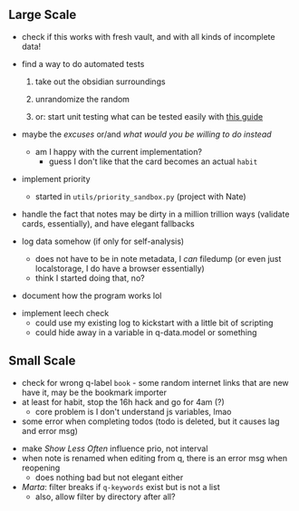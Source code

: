 ## Large Scale

* check if this works with fresh vault, and with all kinds of incomplete data!
* find a way to do automated tests
    1. take out the obsidian surroundings
    2. unrandomize the random

    1. or: start unit testing what can be tested easily with [this guide](https://www.freecodecamp.org/news/how-to-start-unit-testing-javascript/)

* maybe the *excuses* or/and *what would you be willing to do instead*
    - am I happy with the current implementation?
        - guess I don't like that the card becomes an actual `habit`
* implement priority
    - started in `utils/priority_sandbox.py` (project with Nate)
* handle the fact that notes may be dirty in a million trillion ways (validate cards, essentially), and have elegant fallbacks
* log data somehow (if only for self-analysis)
    * does not have to be in note metadata, I *can* filedump (or even just localstorage, I do have a browser essentially) 
    - think I started doing that, no?
* document how the program works lol
- implement leech check
    - could use my existing log to kickstart with a little bit of scripting
    - could hide away in a variable in q-data.model or something

## Small Scale


* check for wrong q-label `book` - some random internet links that are new have it, may be the bookmark importer
* at least for habit, stop the 16h hack and go for 4am (?)
    - core problem is I don't understand js variables, lmao
* some error when completing todos (todo is deleted, but it causes lag and error msg)
- make *Show Less Often* influence prio, not interval
- when note is renamed when editing from q, there is an error msg when reopening
    - does nothing bad but not elegant either
- *Marta*: filter breaks if `q-keywords` exist but is not a list
    - also, allow filter by directory after all?